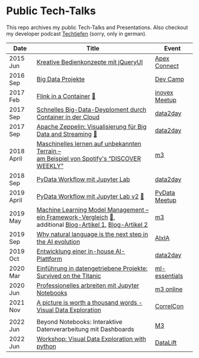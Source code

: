 # Public Tech-Talks

This repo archives my public Tech-Talks and Presentations. Also checkout my developer podcast [Techtiefen](https://techtiefen.de/) (sorry, only in german).

Date  | Title | Event 
------------- | ------------- | ------------- 
2015 Jun  | [Kreative Bedienkonzepte mit jQueryUI](https://www.dropbox.com/s/zu7j2hgcmdou6dd/Kreative%20Bedienkonzepte%20mit%20jQueryUI.pdf?dl=1) | [Apex Connect](https://apex.doag.org/de/home/) 
2016 Sep  | [Big Data Projekte](https://www.dropbox.com/s/fo9ys8nq6wf92wd/Big%20Data%20Projekte.pdf?dl=1) | [Dev Camp](https://www.campus-devcamp.de/)
2017 Feb  | [Flink in a Container](https://www.dropbox.com/s/v8ko5lqds9ivyqc/2016-02%20Flink%20Meetup.pdf?dl=1) [:movie_camera:](https://www.youtube.com/watch?v=ej4juSB6MKs) | [inovex Meetup](https://www.meetup.com/inovex-karlsruhe/events/237131183/)
2017 Sep  | [Schnelles Big-Data-Deyploment durch Container in der Cloud](https://www.dropbox.com/s/zlqllc6290cxzyr/BigData_in_der_Cloud.pdf?dl=1) | [data2day](https://www.data2day.de/veranstaltung-5980-schnelles-big-data-deyploment-durch-container-in-der-cloud.html?id=5980)
2017 Sep  | [Apache Zeppelin: Visualisierung für Big Data and Streaming](https://github.com/krlng/techtalks/tree/master/2017_apache-zeppelin) [:movie_camera:](https://www.youtube.com/watch?v=cpRLb6b6V9c)| [data2day](https://www.data2day.de/veranstaltung-5963-apache-zeppelin%3A-visualisierung-f%C3%BCr-big-data-and-streaming.html?id=5963)
2018 April  | [Maschinelles lernen auf unbekannten Terrain – <br />am Beispiel von Spotify's “DISCOVER WEEKLY”](https://www.dropbox.com/s/1fgpwhr523xyv7a/m3.pdf?dl=1) | [m3](https://www.m3-konferenz.de/veranstaltung-6301-maschinelles-lernen-auf-unbekanntem-terrain-%E2%80%93-am-beispiel-von-spotifys-%E2%80%9Cdiscover-weekly%E2%80%9D.html?id=6301)
2018 Sep  | [PyData Workflow mit Jupyter Lab](https://github.com/krlng/d2d-jupyterlab) | [data2day](https://www.data2day.de/veranstaltung-7121-pydata-workflow-mit-jupyter-lab.html?id=7121)
2019 April  | [PyData Workflow mit Jupyter Lab v2](https://github.com/krlng/d2d-jupyterlab) [:movie_camera:](https://www.youtube.com/watch?v=aSChciAOvcE)| [PyData Meetup](https://www.meetup.com/PyData-Suedwest/events/258321928/)
2019 May  | [Machine Learning Model Management – ein Framework-Vergleich](https://www.dropbox.com/s/2uolzlqzcvr05iu/m3%20machine%20learning%20management_compressed.pdf?dl=1) [:movie_camera:](https://vimeo.com/showcase/6030689/video/338845827), <br />additional [Blog-Artikel 1](https://www.inovex.de/blog/how-to-manage-machine-learning-models/), [Blog-Artikel 2](https://www.inovex.de/blog/machine-learning-model-management/) | [m3](https://www.m3-konferenz.de/lecture.php?id=7774) 
2019 Sep  | [Why natural language is the next step in the AI evolution](https://www.dropbox.com/s/w9ewxla516tv170/aixia.pdf?dl=1) | [AIxIA](https://aixia.eu/speaker/nico-kreiling) 
2019 Oct  | [Entwicklung einer in-house AI-Plattform](https://www.dropbox.com/s/pvhw6gq71c2sdub/d2d%20ai%20platforms.pdf?dl=1) | [data2day](https://www.data2day.de/lecture.php?id=9416) 
2020 Mar  | [Einführung in datengetriebene Projekte: Survived on the Titanic](https://github.com/krlng/titanic) | [ml-essentials](https://ml-essentials.de/lecture.php?id=10730) 
2020 Jun  | [Professionelles arbreiten mit Jupyter Notebooks](https://github.com/krlng/2020_m3_online) | [m3 online](https://online.m3-konferenz.de/lecture.php?id=12332) 
2021 Nov  | [A picture is worth a thousand words - Visual Data Exploration](https://github.com/krlng/py-dashboarding/blob/main/py-dashboarding/notebooks/Correlcon.ipynb) | [CorrelCon](https://correlaid.org/en/events/2021-11/correlcon/) 
            |                                                              |                                                              
2022 Jun | Beyond Notebooks: Interaktive Datenverarbeitung mit Dashboards | [M3](https://www.m3-konferenz.de/veranstaltung-14111-0-beyond-notebooks-interaktive-datenverarbeitung-mit-dashboards.html) 
2022 Jun | [Workshop: Visual Data Exploration with python](https://github.com/krlng/py-dashboarding/blob/main/py-dashboarding) | [DataLift](https://www.thedatalift.eu/datalift-by-ai-guild/nico-kreiling) 

